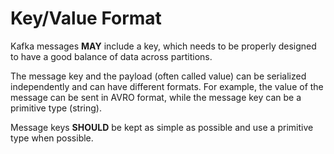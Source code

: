 # Key/Value Format

Kafka messages **MAY** include a key, which needs to be properly designed to have a good balance of data across partitions.

The message key and the payload (often called value) can be serialized independently and can have different formats. For example, the value of the message can be sent in AVRO format, while the message key can be a primitive type (string).

Message keys **SHOULD** be kept as simple as possible and use a primitive type when possible.
